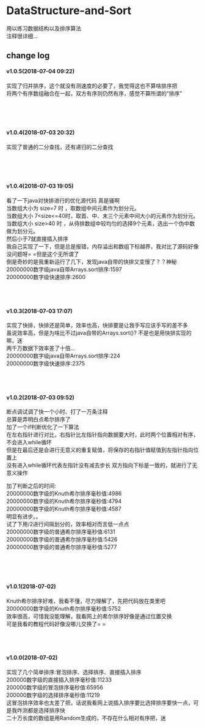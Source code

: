 # DataStructure-and-Sort
用以练习数据结构以及排序算法  
注释很详细...  

## change log  

#### v1.0.5(2018-07-04 09:22)  
实现了归并排序，这个就没有测速度的必要了，我觉得这也不算啥排序把  
将两个有序数组融合在一起，双方有序则仍然有序，感觉不算所谓的“排序”  

  <br>
  <br>
  <br>


#### v1.0.4(2018-07-03 20:32)  
实现了普通的二分查找，还有递归的二分查找  

  <br>
  <br>
  <br>

#### v1.0.4(2018-07-03 19:05) 
看了一下java对快排进行的优化源代码  真是骚啊  
当数组大小为 size=7 时 ，取数组中间元素作为划分元。  
当数组大小 7<size<=40时，取首、中、末三个元素中间大小的元素作为划分元。  
当数组大小 size>40 时 ，从待排数组中较均匀的选择9个元素，选出一个伪中数做为划分元。  
然后小于7就直接插入排序  
我自己实现了一下，但是总是报错，内存溢出和数组下标越界，我对比了源码好像没问题呀= =但是这个无所谓了  
倒是奇妙的是我重新运行了几下，发现java自带的快排又变慢了？？神秘  
20000000数字级java自带Arrays.sort排序:1597  
20000000数字级快速排序:2600  
  <br>
  <br>
  <br>
  
  
#### v1.0.3(2018-07-03 17:07) 
实现了快排，快排还是简单，效率也高，快排要是让我手写应该手写的差不多  
虽说效率高，但是为啥比不过java自带的Arrays.sort()? 不是也是用快排实现的嘛，迷  
两千万数据下效率差了十倍...  
20000000数字级java自带Arrays.sort排序:224  
20000000数字级快速排序:2375  
  <br>
  <br>
  <br>
  
  
#### v1.0.2(2018-07-03 09:52)  
断点调试调了快一个小时、打了一万条注释  
总算是弄明白点希尔排序了  
加了一个if判断优化了一下算法  
在左右指针进行对比，右指针比左指针指向数据要大时，此时两个位置相对有序，不会进入while循环  
但是在最后还是会进行无意义的重复赋值，将保存的右指针值赋值到左指针指向位置上  
没有进入while循环代表左指针没有减去步长  双方指向下标是一致的，就进行了无意义操作    
  
加了判断之后的时间:  
20000000数字级的Knuth希尔排序毫秒值:4986  
20000000数字级的Knuth希尔排序毫秒值:4794  
20000000数字级的Knuth希尔排序毫秒值:4587  
明显有进步。。  
试了下用/2进行间隔划分的，效率相对而言低一点点  
20000000数字级的普通希尔排序毫秒值:6131  
20000000数字级的普通希尔排序毫秒值:5426  
20000000数字级的普通希尔排序毫秒值:5277  
  
  <br>
  <br>
  <br>
  
#### v1.0.1(2018-07-02)  
Knuth希尔排序好难，我看不懂，尽力理解了，先把代码放在类里吧  
20000000数字级的Knuth希尔排序毫秒值:5752  
效率很高，可惜我没能理解，我看网上的希尔排序好像是通过位置交换  
可是我看的教程代码好像没哪儿交换了= =  
  <br>
  <br>
  <br>
  
#### v1.0.0(2018-07-02)
实现了几个简单排序:冒泡排序、选择排序、直接插入排序  
200000数字级的直接插入排序毫秒值:11233  
200000数字级的冒泡排序毫秒值:65956  
200000数字级的选择排序毫秒值:11219  
这冒泡排序效率也太差了把，话说我看网上说插入排序要比选择排序要快一点，可是我咋测都是选择排序快  
二十万长度的数组是用Random生成的，不存在什么相对有序把，迷  
  <br>
  <br>
  <br>
